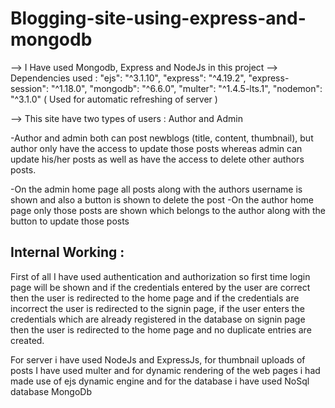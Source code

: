 # Blogging-site-using-express-and-mongodb
 
--> I Have used Mongodb, Express and NodeJs in this project
--> Dependencies used : 
    "ejs": "^3.1.10",
    "express": "^4.19.2",
    "express-session": "^1.18.0",
    "mongodb": "^6.6.0",
    "multer": "^1.4.5-lts.1",
    "nodemon": "^3.1.0" ( Used for automatic refreshing of server )


--> This site have two types of users : Author and Admin 

-Author and admin both can post newblogs (title, content, thumbnail), but author only have the access to update those posts whereas admin can update his/her posts as well as have the access to delete other authors posts.

-On the admin home page all posts along with the authors username is shown and also a button is shown to delete the post
-On the author home page only those posts are shown which belongs to the author along with the button to update those posts

## Internal Working : 
First of all I have used authentication and authorization so first time login page will be shown and if the credentials entered by the user are correct then the user is redirected to the home page and if the credentials are incorrect the user is redirected to the signin page, if the user enters the credentials which are already registered in the database on signin page then the user is redirected to the home page and no duplicate entries are created.


For server i have used NodeJs and ExpressJs, for thumbnail uploads of posts I have used multer and for dynamic rendering of the web pages i had made use of ejs dynamic engine and for the database i have used NoSql database MongoDb